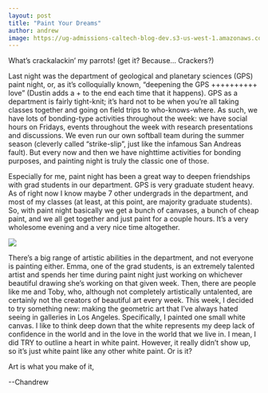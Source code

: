 ```yaml
---
layout: post
title: "Paint Your Dreams"
author: andrew
image: https://ug-admissions-caltech-blog-dev.s3-us-west-1.amazonaws.com/old_pictures/6a0105349b8251970b0240a4bcec09200c-500wi.jpg
--- 
```

What’s crackalackin’ my parrots! (get it? Because… Crackers?)

Last night was the department of geological and planetary sciences (GPS) paint night, or, as it’s colloquially known, “deepening the GPS ++++++++++ love” (Dustin adds a + to the end each time that it happens). GPS as a department is fairly tight-knit; it’s hard not to be when you’re all taking classes together and going on field trips to who-knows-where. As such, we have lots of bonding-type activities throughout the week: we have social hours on Fridays, events throughout the week with research presentations and discussions. We even run our own softball team during the summer season (cleverly called “strike-slip”, just like the infamous San Andreas fault). But every now and then we have nighttime activities for bonding purposes, and painting night is truly the classic one of those.

Especially for me, paint night has been a great way to deepen friendships with grad students in our department. GPS is very graduate student heavy. As of right now I know maybe 7 other undergrads in the department, and most of my classes (at least, at this point, are majority graduate students). So, with paint night basically we get a bunch of canvases, a bunch of cheap paint, and we all get together and just paint for a couple hours. It’s a very wholesome evening and a very nice time altogether.

![](https://ug-admissions-caltech-blog-dev.s3-us-west-1.amazonaws.com/old_pictures/6a0105349b8251970b0240a50aaf16200b-800wi.jpg)

There’s a big range of artistic abilities in the department, and not everyone is painting either. Emma, one of the grad students, is an extremely talented artist and spends her time during paint night just working on whichever beautiful drawing she’s working on that given week. Then, there are people like me and Toby, who, although not completely artistically untalented, are certainly not the creators of beautiful art every week. This week, I decided to try something new: making the geometric art that I’ve always hated seeing in galleries in Los Angeles. Specifically, I painted one small white canvas. I like to think deep down that the white represents my deep lack of confidence in the world and in the love in the world that we live in. I mean, I did TRY to outline a heart in white paint. However, it really didn’t show up, so it’s just white paint like any other white paint. Or is it?

Art is what you make of it,

--Chandrew